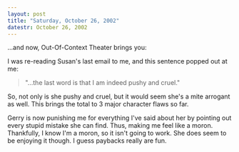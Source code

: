 ```yaml
---
layout: post
title: "Saturday, October 26, 2002"
datestr: October 26, 2002
---
```


...and now, Out-Of-Context Theater brings you:

I was re-reading Susan's last email to me, and this sentence popped out at
me:

<blockquote>
"...the last word is that I am indeed pushy and cruel." 
</blockquote>

So, not only is she pushy and cruel, but it would seem she's a mite arrogant
as well. This brings the total to 3 major character flaws so far.

Gerry is now punishing me for everything I've said about her by pointing out
every stupid mistake she can find. Thus, making me feel like a moron. Thankfully,
I know I'm a moron, so it isn't going to work. She does seem to be enjoying
it though. I guess paybacks really are fun.

